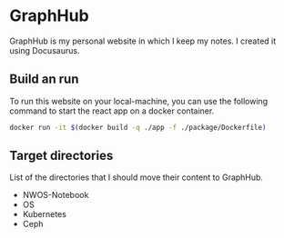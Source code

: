 # GraphHub

GraphHub is my personal website in which I keep my notes. I created it using Docusaurus.

## Build an run

To run this website on your local-machine, you can use the following command to start the react app on a docker container.

```sh
docker run -it $(docker build -q ./app -f ./package/Dockerfile)
```

## Target directories

List of the directories that I should move their content to GraphHub.

- NWOS-Notebook
- OS
- Kubernetes
- Ceph
